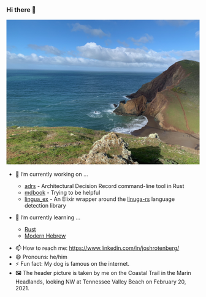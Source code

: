 ### Hi there 👋

![Tennessee Valley Beach](https://github.com/joshrotenberg/joshrotenberg/blob/main/img/tvb.png)
<!--
**joshrotenberg/joshrotenberg** is a ✨ _special_ ✨ repository because its `README.md` (this file) appears on your GitHub profile.
-->

- 🔭 I’m currently working on ...
   * [adrs][0] - Architectural Decision Record command-line tool in Rust
   * [mdbook][3] - Trying to be helpful
   * [lingua_ex][2] - An Elixir wrapper around the [linuga-rs](https://crates.io/crates/lingua) language detection library
 
- 🌱 I’m currently learning ...
   * [Rust](https://www.rust-lang.org)
   * [Modern Hebrew](http://hebrew-academy.org.il)
 
 <!--
- 👯 I’m looking to collaborate on ...
- 🤔 I’m looking for help with ...
- 💬 Ask me about ...
-->
- 📫 How to reach me: https://www.linkedin.com/in/joshrotenberg/
- 😄 Pronouns: he/him
- ⚡ Fun fact: My dog is famous on the internet.
- 🖼 The header picture is taken by me on the Coastal Trail in the Marin Headlands, looking NW at Tennessee Valley Beach on February 20, 2021.

[0]: https://github.com/joshrotenberg/adrs
[1]: https://github.com/joshrotenberg/covid19-dgs
[2]: https://github.com/joshrotenberg/lingua_ex
[3]: https://github.com/rust-lang/mdBook

